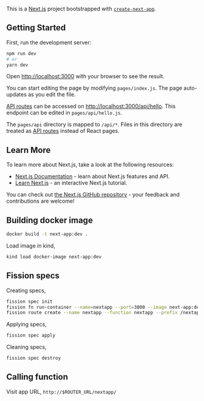 This is a [Next.js](https://nextjs.org/) project bootstrapped with [`create-next-app`](https://github.com/vercel/next.js/tree/canary/packages/create-next-app).

## Getting Started

First, run the development server:

```bash
npm run dev
# or
yarn dev
```

Open [http://localhost:3000](http://localhost:3000) with your browser to see the result.

You can start editing the page by modifying `pages/index.js`. The page auto-updates as you edit the file.

[API routes](https://nextjs.org/docs/api-routes/introduction) can be accessed on [http://localhost:3000/api/hello](http://localhost:3000/api/hello). This endpoint can be edited in `pages/api/hello.js`.

The `pages/api` directory is mapped to `/api/*`. Files in this directory are treated as [API routes](https://nextjs.org/docs/api-routes/introduction) instead of React pages.

## Learn More

To learn more about Next.js, take a look at the following resources:

- [Next.js Documentation](https://nextjs.org/docs) - learn about Next.js features and API.
- [Learn Next.js](https://nextjs.org/learn) - an interactive Next.js tutorial.

You can check out [the Next.js GitHub repository](https://github.com/vercel/next.js/) - your feedback and contributions are welcome!

## Building docker image

```sh
docker build -t next-app:dev .
```

Load image in kind,

```sh
kind load docker-image next-app:dev
```

## Fission specs

Creating specs,

```sh
fission spec init
fission fn run-container --name=nextapp --port=3000 --image next-app:dev --spec
fission route create --name nextapp --function nextapp --prefix /nextapp/ --spec
```

Applying specs,

```sh
fission spec apply
```

Cleaning specs,

```sh
fission spec destroy
```

## Calling function

Visit app URL, `http://$ROUTER_URL/nextapp/`
